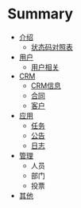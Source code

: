 # Summary

* [介绍](README.md)
   * [状态码对照表](STATUSCODE.md)
* [用户](user/README.md)
   * [用户相关](user/users.md)
* [CRM](crm/README.md)
   * [CRM信息](crm/crminfo.md)
   * [合同](crm/contracts.md)
   * [客户](crm/customers.md)
* [应用](app/README.md)
   * [任务](app/tasks.md)
   * [公告](app/notices.md)
   * [日志](app/worklogs.md)
* [管理](management/README.md)
   * 人员
   * 部门
   * 投票
* [其他](other/README.md)

